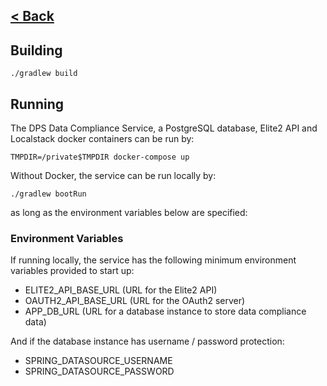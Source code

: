 [< Back](../README.md)
---

## Building

```
./gradlew build
```

## Running

The DPS Data Compliance Service, a PostgreSQL database, Elite2 API 
and Localstack docker containers can be run by:

```
TMPDIR=/private$TMPDIR docker-compose up
```

Without Docker, the service can be run locally by:
```
./gradlew bootRun
```
as long as the environment variables below are specified:

### Environment Variables

If running locally, the service has the following minimum environment variables provided 
to start up:

- ELITE2_API_BASE_URL (URL for the Elite2 API)
- OAUTH2_API_BASE_URL (URL for the OAuth2 server)
- APP_DB_URL (URL for a database instance to store data compliance data)

And if the database instance has username / password protection:
- SPRING_DATASOURCE_USERNAME
- SPRING_DATASOURCE_PASSWORD

